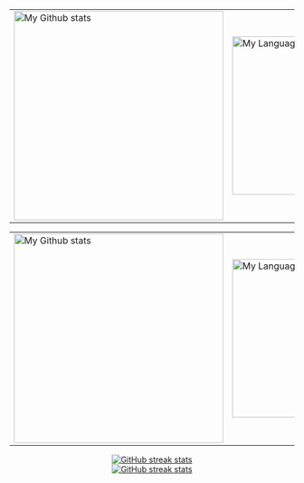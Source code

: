 <!-- GRS (Light Mode) -->
<div align="center">
  <a href="https://github.com/DYung26#gh-light-mode-only">
    <table cellspacing="0" cellpadding="0">
      <tr>
        <td style="border: 0;">
            <img
              src="https://github-readme-stats-steel-omega.vercel.app/api?username=DYung26&show_icons=true&include_all_commits=true&hide_border=true&number_format=long&rank_icon=percentile&show=reviews,discussions_started,discussions_answered,prs_merged,prs_merged_percentage&disable_animations=true&hide=issues#gh-light-mode-only"
              alt="My Github stats"
              height="370"
            />
        </td>
        <td style="border: 0;">
            <img
              src="https://github-readme-stats-steel-omega.vercel.app/api/top-langs/?username=DYung26&layout=pie&hide_border=true&langs_count=500&size_weight=0.5&count_weight=0.5&custom_title=Langs%20distribution%20in%20my%20repos#gh-light-mode-only"
              alt="My Language stats"
              width="280"
            />
        </td>
      </tr>
    </table>
  </a>
</div>

<!-- GRS (Dark Mode) -->
<div align="center">
  <a href="https://github.com/DYung26#gh-dark-mode-only">
    <table cellspacing="0" cellpadding="0">
      <tr>
        <td style="border: 0;">
          <img
            src="https://github-readme-stats-steel-omega.vercel.app/api?username=DYung26&show_icons=true&include_all_commits=true&icon_color=2d77dc&title_color=2d77dc&text_color=ffffff&bg_color=0d1117&hide_border=true&number_format=long&rank_icon=percentile&show=reviews,prs_merged,prs_merged_percentage&hide=issues&line_height=35#gh-dark-mode-only"
            alt="My Github stats"
            height="370"
          />
        </td>
        <td style="border: 0;">
          <img
            src="https://github-readme-stats-steel-omega.vercel.app/api/top-langs/?username=DYung26&layout=pie&icon_color=2d77dc&title_color=2d77dc&text_color=ffffff&bg_color=0d1117&hide_border=true&langs_count=500&size_weight=0.5&count_weight=0.5&custom_title=Languages%20distribution&count_private=true#gh-dark-mode-only"
            alt="My Language stats"
            width="280"
          />
        </td>
      </tr>
    </table>
  </a>
</div>

<!-- Streak stats (Light mode) -->
<div align="center">
  <a href="https://github.com/DYung26#gh-light-mode-only">
    <img
       src="https://github-readme-streak-stats-phi-opal.vercel.app/?user=DYung26&locale=en&type=svg&hide_border=true&fire=2d77dc&ring=2d77dc&currStreakLabel=000000"
       alt="GitHub streak stats"
     />
  </a>
</div>

<!-- Streak stats (Dark mode) -->
<div align="center">
  <a href="https://github.com/DYung26#gh-dark-mode-only">
    <img
       src="https://github-readme-streak-stats-phi-opal.vercel.app/?user=DYung26&background=0d1117&currStreakNum=ffffff&sideNums=ffffff&currStreakLabel=ffffff&sideLabels=ffffff&dates=ffffff&fire=2d77dc&ring=2d77dc&locale=en&type=svg&hide_border=true"
       alt="GitHub streak stats"
     />
  </a>
</div>

<!-- WakaTime stats (Light mode)
<div align="center">
  <a href="https://github.com/qwerty541#gh-light-mode-only">
    <img
        src="https://github-readme-stats-steel-omega.vercel.app/api/wakatime?username=DYung26&layout=compact&hide_border=true&custom_title=WakaTime%20Stats%20%28Since%20Feb%2024%202024%29&disable_animations=true"
        alt="My Wakatime stats"
      />
  </a>
</div>

<!-- WakaTime stats (Dark mode) 
<div align="center">
  <a href="https://github.com/DYung26#gh-dark-mode-only">
    <img
        src="https://github-readme-stats-steel-omega.vercel.app/api/wakatime?username=DYung26&layout=compact&icon_color=2d77dc&title_color=2d77dc&text_color=ffffff&bg_color=0d1117&hide_border=true&custom_title=WakaTime%20Stats%20%28Since%20Feb%2024%202024%29&disable_animations=true"
        alt="My Wakatime stats"
      />
  </a>
</div> -->
